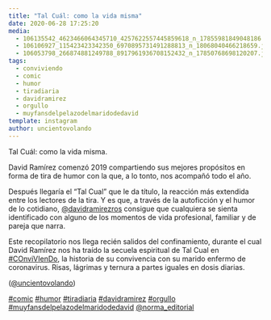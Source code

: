 ```yaml
---
title: "Tal Cuál: como la vida misma"
date: 2020-06-28 17:25:20
media: 
  - 106135542_4623466064345710_4257622557445859618_n_17855981849048186.jpg
  - 106106927_115423423342350_6970895731491288813_n_18068040466218659.jpg
  - 106053798_266874881249788_8917961936708152432_n_17850768698120207.jpg
tags: 
  - conviviendo
  - comic
  - humor
  - tiradiaria
  - davidramirez
  - orgullo
  - muyfansdelpelazodelmaridodedavid
template: instagram
author: uncientovolando
---
```


Tal Cuál: como la vida misma.


David Ramírez comenzó 2019 compartiendo sus mejores propósitos en forma de tira de humor con la que, a lo tonto, nos acompañó todo el año.


Después llegaría el “Tal Cual” que le da título, la reacción más extendida entre los lectores de la tira. Y es que, a través de la autoficción y el humor de lo cotidiano, [@davidramirezros](https://instagram.com/davidramirezros) consigue que cualquiera se sienta identificado con alguno de los momentos de vida profesional, familiar y de pareja que narra.


Este recopilatorio nos llega recién salidos del confinamiento, durante el cual David Ramírez nos ha traído la secuela espiritual de Tal Cual en [#COnviVIenDo](/tags/conviviendo), la historia de su convivencia con su marido enfermo de coronavirus. Risas, lágrimas y ternura a partes iguales en dosis diarias.


([@uncientovolando](https://instagram.com/uncientovolando))






[#comic](/tags/comic) [#humor](/tags/humor) [#tiradiaria](/tags/tiradiaria) [#davidramirez](/tags/davidramirez) [#orgullo](/tags/orgullo) [#muyfansdelpelazodelmaridodedavid](/tags/muyfansdelpelazodelmaridodedavid) [@norma_editorial](https://instagram.com/norma_editorial)
